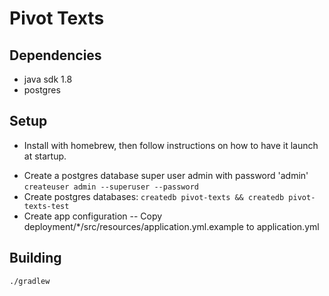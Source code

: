 # Pivot Texts

## Dependencies

- java sdk 1.8
- postgres

## Setup

* Install with homebrew, then follow instructions on how to have it launch at startup.

- Create a postgres database super user admin with password 'admin' ```createuser admin --superuser --password```
- Create postgres databases: ```createdb pivot-texts && createdb pivot-texts-test```
- Create app configuration
  -- Copy deployment/*/src/resources/application.yml.example to application.yml

## Building

    ./gradlew
    
